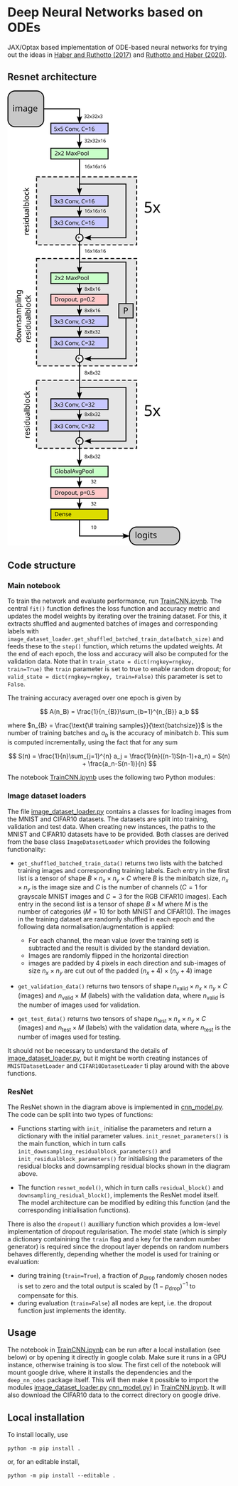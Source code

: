 # Deep Neural Networks based on ODEs

JAX/Optax based implementation of ODE-based neural networks for trying out the ideas in [Haber and Ruthotto (2017)](https://arxiv.org/abs/1705.03341) and [Ruthotto and Haber (2020)](https://arxiv.org/abs/1804.04272).

## Resnet architecture
![Model architecture](resnet.svg)

## Code structure
### Main notebook
To train the network and evaluate performance, run [TrainCNN.ipynb](src/TrainCNN.ipynb). The central `fit()` function defines the loss function and accuracy metric and updates the model weights by iterating over the training dataset. For this, it extracts shuffled and augmented batches of images and corresponding labels with `image_dataset_loader.get_shuffled_batched_train_data(batch_size)` and feeds these to the `step()` function, which returns the updated weights. At the end of each epoch, the loss and accuracy will also be computed for the validation data. Note that in `train_state = dict(rngkey=rngkey, train=True)` the `train` parameter is set to true to enable random dropout; for `valid_state = dict(rngkey=rngkey, train=False)` this parameter is set to `False`.

The training accuracy averaged over one epoch is given by

$$
A(n_B) = \frac{1}{n_{B}}\sum_{b=1}^{n_{B}} a_b
$$

where $n_{B} = \frac{\text{\# training samples}}{\text{batchsize}}$ is the number of training batches and $a_b$ is the accuracy of minibatch $b$. This sum is computed incrementally, using the fact that for any sum

$$
S(n) = \frac{1}{n}\sum_{j=1}^{n} a_j = \frac{1}{n}((n-1)S(n-1)+a_n) = S(n) + \frac{a_n-S(n-1)}{n}
$$

The notebook [TrainCNN.ipynb](src/TrainCNN.ipynb) uses the following two Python modules:

### Image dataset loaders
The file [image_dataset_loader.py](src/deep_nn_odes/image_dataset_loader.py) contains a classes for loading images from the MNIST and CIFAR10 datasets. The datasets are split into training, validation and test data. When creating new instances, the paths to the MNIST and CIFAR10 datasets have to be provided. Both classes are derived from the base class `ImageDatasetLoader` which provides the following functionality:

* `get_shuffled_batched_train_data()` returns two lists with the batched training images and corresponding training labels. Each entry in the first list is a tensor of shape $B\times n_x\times n_y\times C$ where $B$ is the minibatch size, $n_x\times n_y$ is the image size and $C$ is the number of channels ($C=1$ for grayscale MNIST images and $C=3$ for the RGB CIFAR10 images). Each entry in the second list is a tensor of shape $B\times M$ where $M$ is the number of categories ($M=10$ for both MNIST and CIFAR10). The images in the training dataset are randomly shuffled in each epoch and the following data normalisation/augmentation is applied:
    - For each channel, the mean value (over the training set) is subtracted and the result is divided by the standard deviation.
    - Images are randomly flipped in the horizontal direction
    - images are padded by 4 pixels in each direction and sub-images of size $n_x\times n_y$ are cut out of the padded $(n_x+4)\times (n_y+4)$ image

* `get_validation_data()` returns two tensors of shape $n_{\text{valid}}\times n_x\times n_y \times C$ (images) and $n_{\text{valid}}\times M$ (labels) with the validation data, where $n_{\text{valid}}$ is the number of images used for validation.

* `get_test_data()` returns two tensors of shape $n_{\text{test}}\times n_x\times n_y \times C$ (images) and $n_{\text{test}}\times M$ (labels) with the validation data, where $n_{\text{test}}$ is the number of images used for testing.

It should not be necessary to understand the details of [image_dataset_loader.py](src/deep_nn_odes/image_dataset_loader.py), but it might be worth creating instances of `MNISTDatasetLoader` and `CIFAR10DatasetLoader` ti play around with the above functions.


### ResNet
The ResNet shown in the diagram above is implemented in [cnn_model.py](src/deep_nn_odes/cnn_model.py). The code can be split into two types of functions:

* Functions starting with `init_` initialise the parameters and return a dictionary with the initial parameter values. `init_resnet_parameters()` is the main function, which in turn calls `init_downsampling_residualblock_parameters()` and `init_residualblock_parameters()` for initialising the parameters of the residual blocks and downsampling residual blocks shown in the diagram above.

* The function `resnet_model()`, which in turn calls `residual_block()` and `downsampling_residual_block()`, implements the ResNet model itself. The model architecture can be modified by editing this function (and the corresponding initialisation functions).

There is also the `dropout()` auxilliary function which provides a low-level implementation of dropout regularisation. The model state (which is simply a dictionary containining the `train` flag and a key for the random number generator) is required since the dropout layer depends on random numbers behaves differently, depending whether the model is used for training or evaluation:

* during training (`train=True`), a fraction of $p_{\text{drop}}$ randomly chosen nodes is set to zero and the total output is scaled by $(1-p_{\text{drop}})^{-1}$ to compensate for this.
* during evaluation (`train=False`) all nodes are kept, i.e. the dropout function just implements the identity.

## Usage
The notebook in [TrainCNN.ipynb](src/TrainCNN.ipynb) can be run after a local installation (see below) or by opening it directly in google colab. Make sure it runs in a GPU instance, otherwise training is too slow. The first cell of the notebook will mount google drive, where it installs the dependencies and the `deep_nn_odes` package itself. This will then make it possible to import the modules [image_dataset_loader.py](src/deep_nn_odes/image_dataset_loader.py) [cnn_model.py](src/deep_nn_odes/cnn_model.py)) in [TrainCNN.ipynb](src/TrainCNN.ipynb). It will also download the CIFAR10 data to the correct directory on google drive.

## Local installation
To install locally, use
```
python -m pip install .
```

or, for an editable install,

```
python -m pip install --editable .
```